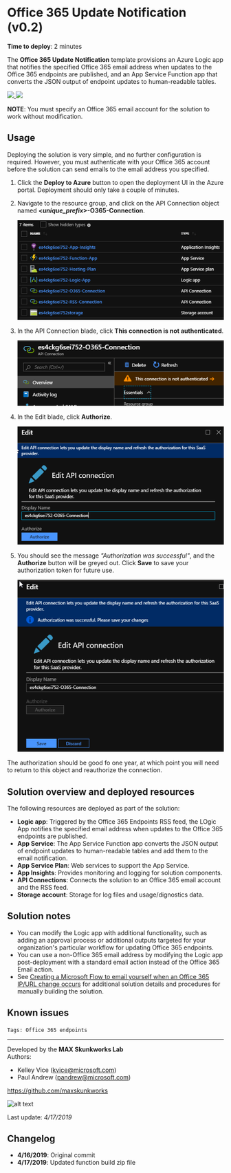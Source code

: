 # Office 365 Update Notification (v0.2)

**Time to deploy**: 2 minutes

The **Office 365 Update Notification** template provisions an Azure Logic app that notifies the specified Office 365 email address when updates to the Office 365 endpoints are published, and an App Service Function app that converts the JSON output of endpoint updates to human-readable tables.

<a href="https://portal.azure.com/#create/Microsoft.Template/uri/https%3A%2F%2Fraw.githubusercontent.com%2Fmaxskunkworks%2Fdev%2Fmaster%2FO365-Endpoints-Notifications%2Fazuredeploy.json" target="_blank">
<img src="http://azuredeploy.net/deploybutton.png"/>
</a>
<a href="http://armviz.io/#/?load=https%3A%2F%2Fraw.githubusercontent.com%2Fmaxskunkworks%2Fdev%2Fmaster%2FO365-Endpoints-Notifications%2Fazuredeploy.json" target="_blank">
<img src="http://armviz.io/visualizebutton.png"/>
</a>

**NOTE**: You must specify an Office 365 email account for the solution to work without modification.

## Usage

Deploying the solution is very simple, and no further configuration is required. However, you must authenticate with your Office 365 account before the solution can send emails to the email address you specified.

1. Click the **Deploy to Azure** button to open the deployment UI in the Azure portal. Deployment should only take a couple of minutes.

2. Navigate to the resource group, and click on the API Connection object named **<_unique_prefix_>-O365-Connection**.

    ![alt text](images/O365-resources.png "Solution resources")

3. In the API Connection blade, click **This connection is not authenticated**.

    ![alt text](images/O365-connection-not-authenticated.png "Connection warning")

4. In the Edit blade, click **Authorize**.

    ![alt text](images/O365-connection-authorize.png "Authorize the connection")

5. You should see the message _"Authorization was successful"_, and the **Authorize** button will be greyed out. Click **Save** to save your authorization token for future use.

    ![alt text](images/O365-connection-authenticated.png "Authorize the connection")

The authorization should be good fo one year, at which point you will need to return to this object and reauthorize the connection.

## Solution overview and deployed resources

The following resources are deployed as part of the solution:

+ **Logic app**: Triggered by the Office 365 Endpoints RSS feed, the LOgic App notifies the specified email address when updates to the Office 365 endpoints are published.
+ **App Service**: The App Service Function app converts the JSON output of endpoint updates to human-readable tables and add them to the email notification.
+ **App Service Plan**: Web services to support the App Service.
+ **App Insights**: Provides monitoring and logging for solution components.
+ **API Connections**: Connects the solution to an Office 365 email account and the RSS feed.
+ **Storage account**: Storage for log files and usage/dignostics data.

## Solution notes

+ You can modify the Logic app with additional functionality, such as adding an approval process or additional outputs targeted for your organization's particular workflow for updating Office 365 endpoints.
+ You can use a non-Office 365 email address by modifying the Logic app post-deployment with a standard email action instead of the Office 365 Email action.
+ See [Creating a Microsoft Flow to email yourself when an Office 365 IP/URL change occurs](https://github.com/pandrew1/Office365-IPURL-Samples/tree/master/FlowNotifications) for additional solution details and procedures for manually building the solution.

## Known issues

`Tags: Office 365 endpoints`
___
Developed by the **MAX Skunkworks Lab**  
Authors:

+ Kelley Vice (kvice@microsoft.com)
+ Paul Andrew (pandrew@microsoft.com)

https://github.com/maxskunkworks

![alt text](https://raw.githubusercontent.com/oualabadmins/lab_deploy/master/common/images/maxskunkworkslogo-small.jpg "MAX Skunkworks")

Last update: _4/17/2019_

## Changelog

+ **4/16/2019**: Original commit
+ **4/17/2019**: Updated function build zip file
